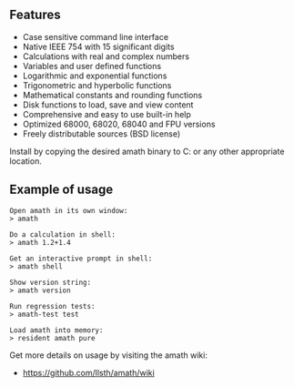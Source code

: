 ## Features

* Case sensitive command line interface
* Native IEEE 754 with 15 significant digits
* Calculations with real and complex numbers
* Variables and user defined functions
* Logarithmic and exponential functions
* Trigonometric and hyperbolic functions
* Mathematical constants and rounding functions
* Disk functions to load, save and view content
* Comprehensive and easy to use built-in help
* Optimized 68000, 68020, 68040 and FPU versions
* Freely distributable sources (BSD license)

Install by copying the desired amath binary to C: or any other appropriate location.

## Example of usage

    Open amath in its own window:
    > amath

    Do a calculation in shell:
    > amath 1.2+1.4

    Get an interactive prompt in shell:
    > amath shell

    Show version string:
    > amath version

    Run regression tests:
    > amath-test test

    Load amath into memory:
    > resident amath pure

Get more details on usage by visiting the amath wiki:
* https://github.com/llsth/amath/wiki
